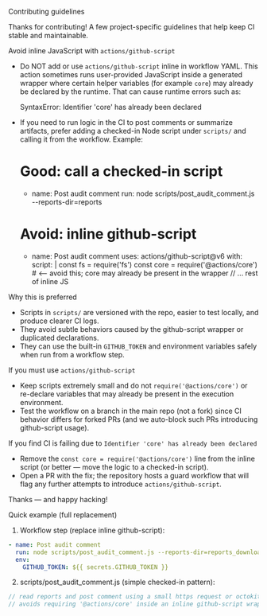 Contributing guidelines

Thanks for contributing! A few project-specific guidelines that help keep CI stable and maintainable.

Avoid inline JavaScript with `actions/github-script`

- Do NOT add or use `actions/github-script` inline in workflow YAML. This action sometimes runs user-provided JavaScript inside a generated wrapper where certain helper variables (for example `core`) may already be declared by the runtime. That can cause runtime errors such as:

  SyntaxError: Identifier 'core' has already been declared

- If you need to run logic in the CI to post comments or summarize artifacts, prefer adding a checked-in Node script under `scripts/` and calling it from the workflow. Example:

  # Good: call a checked-in script
  - name: Post audit comment
    run: node scripts/post_audit_comment.js --reports-dir=reports

  # Avoid: inline github-script
  - name: Post audit comment
    uses: actions/github-script@v6
    with:
      script: |
        const fs = require('fs')
        const core = require('@actions/core')  # <-- avoid this; core may already be present in the wrapper
        // ... rest of inline JS

Why this is preferred
- Scripts in `scripts/` are versioned with the repo, easier to test locally, and produce clearer CI logs.
- They avoid subtle behaviors caused by the github-script wrapper or duplicated declarations.
- They can use the built-in `GITHUB_TOKEN` and environment variables safely when run from a workflow step.

If you must use `actions/github-script`
- Keep scripts extremely small and do not `require('@actions/core')` or re-declare variables that may already be present in the execution environment.
- Test the workflow on a branch in the main repo (not a fork) since CI behavior differs for forked PRs (and we auto-block such PRs introducing github-script usage).

If you find CI is failing due to `Identifier 'core' has already been declared`
- Remove the `const core = require('@actions/core')` line from the inline script (or better — move the logic to a checked-in script).
- Open a PR with the fix; the repository hosts a guard workflow that will flag any further attempts to introduce `actions/github-script`.

Thanks — and happy hacking!

Quick example (full replacement)

1) Workflow step (replace inline github-script):

```yaml
- name: Post audit comment
  run: node scripts/post_audit_comment.js --reports-dir=reports_download
  env:
    GITHUB_TOKEN: ${{ secrets.GITHUB_TOKEN }}
```

2) scripts/post_audit_comment.js (simple checked-in pattern):

```js
// read reports and post comment using a small https request or octokit
// avoids requiring '@actions/core' inside an inline github-script wrapper
```
